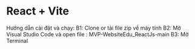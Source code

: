# React + Vite

Hướng dẫn cài đặt và chạy:
B1: Clone or tải file zip về máy tính
B2: Mở Visual Studio Code và open file : MVP-WebsiteEdu_ReactJs-main
B3: Mở Terminal 
